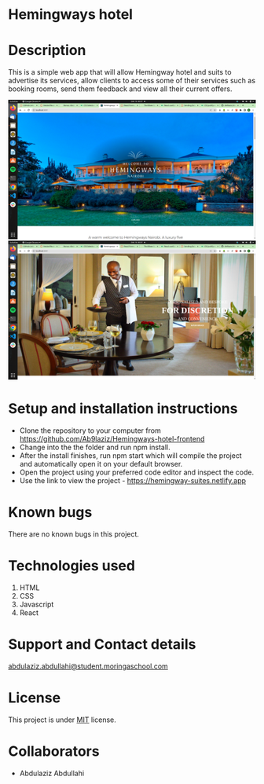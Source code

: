 # Hemingways hotel

# Description
This is a simple web app that will allow Hemingway hotel and suits to advertise its services, allow clients to access some of their services such as booking rooms, send them feedback  and view all their current offers.

![Screenshot1](https://github.com/Ab9laziz/Hemingways-hotel-frontend/blob/master/src/images/screenshot1.png)
![screenshot2](https://github.com/Ab9laziz/Hemingways-hotel-frontend/blob/master/src/images/screenshot2.png)

# Setup and installation instructions
- Clone the repository to your computer from https://github.com/Ab9laziz/Hemingways-hotel-frontend
- Change into the the folder and run npm install.
- After the install finishes, run npm start which will compile the project and automatically open it on your default browser.
- Open the project using your preferred code editor and inspect the code.
-  Use the link to view the project - https://hemingway-suites.netlify.app


# Known bugs
There are no known bugs in this project.

# Technologies used
1. HTML
2. CSS
3. Javascript
4. React

# Support and Contact details
abdulaziz.abdullahi@student.moringaschool.com

# License
This project is under [MIT](https://github.com/Ab9laziz/Hemingways-hotel-frontend/blob/master/licence) license.

# Collaborators
- Abdulaziz Abdullahi

